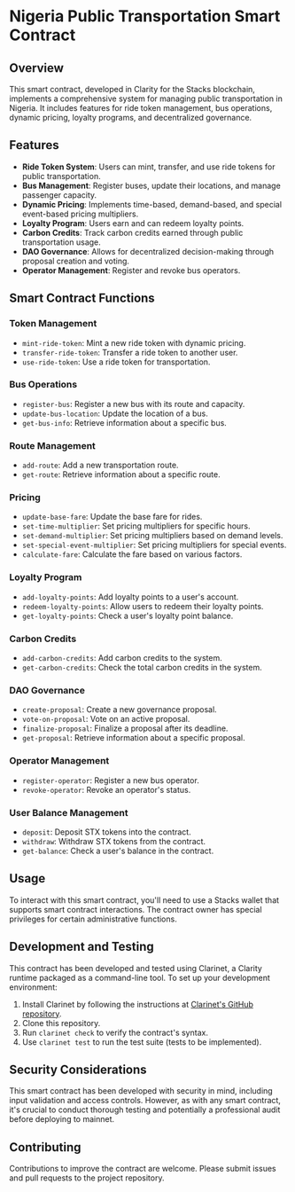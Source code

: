 # Nigeria Public Transportation Smart Contract

## Overview

This smart contract, developed in Clarity for the Stacks blockchain, implements a comprehensive system for managing public transportation in Nigeria. It includes features for ride token management, bus operations, dynamic pricing, loyalty programs, and decentralized governance.

## Features

- **Ride Token System**: Users can mint, transfer, and use ride tokens for public transportation.
- **Bus Management**: Register buses, update their locations, and manage passenger capacity.
- **Dynamic Pricing**: Implements time-based, demand-based, and special event-based pricing multipliers.
- **Loyalty Program**: Users earn and can redeem loyalty points.
- **Carbon Credits**: Track carbon credits earned through public transportation usage.
- **DAO Governance**: Allows for decentralized decision-making through proposal creation and voting.
- **Operator Management**: Register and revoke bus operators.

## Smart Contract Functions

### Token Management
- `mint-ride-token`: Mint a new ride token with dynamic pricing.
- `transfer-ride-token`: Transfer a ride token to another user.
- `use-ride-token`: Use a ride token for transportation.

### Bus Operations
- `register-bus`: Register a new bus with its route and capacity.
- `update-bus-location`: Update the location of a bus.
- `get-bus-info`: Retrieve information about a specific bus.

### Route Management
- `add-route`: Add a new transportation route.
- `get-route`: Retrieve information about a specific route.

### Pricing
- `update-base-fare`: Update the base fare for rides.
- `set-time-multiplier`: Set pricing multipliers for specific hours.
- `set-demand-multiplier`: Set pricing multipliers based on demand levels.
- `set-special-event-multiplier`: Set pricing multipliers for special events.
- `calculate-fare`: Calculate the fare based on various factors.

### Loyalty Program
- `add-loyalty-points`: Add loyalty points to a user's account.
- `redeem-loyalty-points`: Allow users to redeem their loyalty points.
- `get-loyalty-points`: Check a user's loyalty point balance.

### Carbon Credits
- `add-carbon-credits`: Add carbon credits to the system.
- `get-carbon-credits`: Check the total carbon credits in the system.

### DAO Governance
- `create-proposal`: Create a new governance proposal.
- `vote-on-proposal`: Vote on an active proposal.
- `finalize-proposal`: Finalize a proposal after its deadline.
- `get-proposal`: Retrieve information about a specific proposal.

### Operator Management
- `register-operator`: Register a new bus operator.
- `revoke-operator`: Revoke an operator's status.

### User Balance Management
- `deposit`: Deposit STX tokens into the contract.
- `withdraw`: Withdraw STX tokens from the contract.
- `get-balance`: Check a user's balance in the contract.

## Usage

To interact with this smart contract, you'll need to use a Stacks wallet that supports smart contract interactions. The contract owner has special privileges for certain administrative functions.

## Development and Testing

This contract has been developed and tested using Clarinet, a Clarity runtime packaged as a command-line tool. To set up your development environment:

1. Install Clarinet by following the instructions at [Clarinet's GitHub repository](https://github.com/hirosystems/clarinet).
2. Clone this repository.
3. Run `clarinet check` to verify the contract's syntax.
4. Use `clarinet test` to run the test suite (tests to be implemented).

## Security Considerations

This smart contract has been developed with security in mind, including input validation and access controls. However, as with any smart contract, it's crucial to conduct thorough testing and potentially a professional audit before deploying to mainnet.

## Contributing

Contributions to improve the contract are welcome. Please submit issues and pull requests to the project repository.
